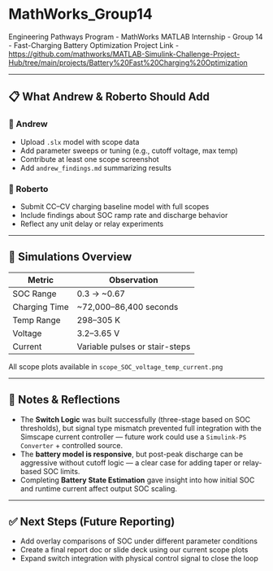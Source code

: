 # MathWorks_Group14
Engineering Pathways Program - MathWorks MATLAB Internship - Group 14 - Fast-Charging Battery Optimization
Project Link - https://github.com/mathworks/MATLAB-Simulink-Challenge-Project-Hub/tree/main/projects/Battery%20Fast%20Charging%20Optimization

---

## 📋 What Andrew & Roberto Should Add

### 🔹 Andrew
- Upload `.slx` model with scope data
- Add parameter sweeps or tuning (e.g., cutoff voltage, max temp)
- Contribute at least one scope screenshot
- Add `andrew_findings.md` summarizing results

### 🔹 Roberto
- Submit CC–CV charging baseline model with full scopes
- Include findings about SOC ramp rate and discharge behavior
- Reflect any unit delay or relay experiments

---

## 📘 Simulations Overview

| Metric        | Observation                          |
|---------------|--------------------------------------|
| SOC Range     | 0.3 → ~0.67                          |
| Charging Time | ~72,000–86,400 seconds              |
| Temp Range    | 298–305 K                            |
| Voltage       | 3.2–3.65 V                           |
| Current       | Variable pulses or stair-steps       |

All scope plots available in `scope_SOC_voltage_temp_current.png`

---

## 🔬 Notes & Reflections

- The **Switch Logic** was built successfully (three-stage based on SOC thresholds), but signal type mismatch prevented full integration with the Simscape current controller — future work could use a `Simulink-PS Converter` + controlled source.
- The **battery model is responsive**, but post-peak discharge can be aggressive without cutoff logic — a clear case for adding taper or relay-based SOC limits.
- Completing **Battery State Estimation** gave insight into how initial SOC and runtime current affect output SOC scaling.

---

## ✅ Next Steps (Future Reporting)

- Add overlay comparisons of SOC under different parameter conditions
- Create a final report doc or slide deck using our current scope plots
- Expand switch integration with physical control signal to close the loop
